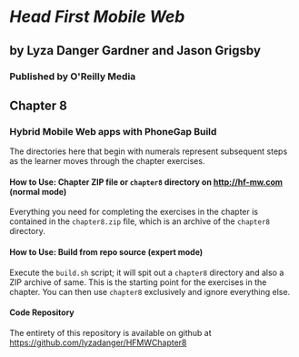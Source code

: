 *Head First Mobile Web*
=======================
## by Lyza Danger Gardner and Jason Grigsby
### Published by O'Reilly Media

Chapter 8
---------
### Hybrid Mobile Web apps with PhoneGap Build

The directories here that begin with numerals represent subsequent steps as the learner moves through the chapter exercises.

#### How to Use: Chapter ZIP file or `chapter8` directory on <http://hf-mw.com> (normal mode)
Everything you need for completing the exercises in the chapter is contained in the `chapter8.zip` file, which is an archive of the `chapter8` directory.

#### How to Use: Build from repo source (expert mode)
Execute the `build.sh` script; it will spit out a `chapter8` directory and also a ZIP archive of same. This is the starting point for the exercises in the chapter. You can then use `chapter8` exclusively and ignore everything else.

#### Code Repository
The entirety of this repository is available on github at <https://github.com/lyzadanger/HFMWChapter8>